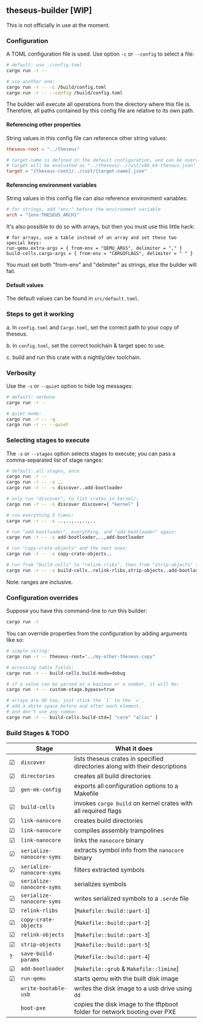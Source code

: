 ## theseus-builder [WIP]

This is not officially in use at the moment.

### Configuration

A TOML configuration file is used. Use option `-c` or `--config` to select a file:

```sh
# default: use ./config.toml
cargo run -r --

# use another one:
cargo run -r -- -c /build/config.toml
cargo run -r -- --config /build/config.toml
```

The builder will execute all operations from the directory where this file is.
Therefore, all paths contained by this config file are relative to its own path.

#### Referencing other properties

String values in this config file can reference other string values:

```toml
theseus-root = "../theseus"

# target-name is defined in the default configuration, and can be overriden
# target will be evaluated as "../theseus/../rust/x86_64-theseus.json"
target = "{theseus-root}/../rust/{target-name}.json"
```

#### Referencing environment variables

String values in this config file can also reference environment variables:

```toml
# for strings, add "env:" before the environment variable
arch = "{env:THESEUS_ARCH}"
```

It's also possible to do so with arrays, but then you must use this little hack:

```
# for arrays, use a table instead of an array and set these two special keys:
run-qemu.extra-args = { from-env = "QEMU_ARGS", delimiter = "," }
build-cells.cargo-args = { from-env = "CARGOFLAGS", delimiter = " " }
```

You must set both "from-env" and "delimiter" as strings, else the builder will fail.

#### Default values

The default values can be found in `src/default.toml`.

### Steps to get it working

a. In `config.toml` and `Cargo.toml`, set the correct path to your copy of theseus.

b. In `config.toml`, set the correct toolchain & target spec to use.

c. build and run this crate with a nightly/dev toolchain.

### Verbosity

Use the `-s` or `--quiet` option to hide log messages:

```sh
# default: verbose
cargo run -r --

# quiet mode:
cargo run -r -- -q
cargo run -r -- --quiet
```

### Selecting stages to execute

The `-s` or `--stages` option selects stages to execute;
you can pass a comma-separated list of stage ranges:

```sh
# default: all stages, once
cargo run -r --
cargo run -r -- -s ..
cargo run -r -- -s discover..add-bootloader

# only run "discover", to list crates in kernel/:
cargo run -r -- -s discover discover=[ "kernel" ]

# run everything 5 times:
cargo run -r -- -s ..,..,..,..,..

# run "add-bootloader", everything, and "add-bootloader" again:
cargo run -r -- -s add-bootloader,..,add-bootloader

# run "copy-crate-objects" and the next ones:
cargo run -r -- -s copy-crate-objects..

# run from "build-cells" to "relink-rlibs", then from "strip-objects" to "add-bootloader":
cargo run -r -- -s build-cells..relink-rlibs,strip-objects..add-bootloader
```

Note: ranges are inclusive.

### Configuration overrides

Suppose you have this command-line to run this builder:
```sh
cargo run -r
```

You can override properties from the configuration by adding arguments like so:
```sh
# simple string:
cargo run -r -- theseus-root="../my-other-theseus-copy"

# accessing table fields:
cargo run -r -- build-cells.build-mode=debug

# if a value can be parsed as a boolean or a number, it will be:
cargo run -r -- custom-stage.bypass=true

# arrays are OK too, just stick the `[` to the `=`,
# add a white space before and after each element,
# and don't use any comma:
cargo run -r -- build-cells.build-std=[ "core" "alloc" ]
```

### Build Stages & TODO

|  | Stage | What it does |
|---|---|---|
| ☑ | `discover` | lists theseus crates in specified directories along with their descriptions |
| ☑ | `directories` | creates all build directories |
| ☑ | `gen-mk-config` | exports all configuration options to a Makefile |
| ☑ | `build-cells` | invokes  `cargo build`  on kernel crates with all required flags |
| ☑ | `link-nanocore` | creates build directories |
| ☑ | `link-nanocore` | compiles assembly trampolines |
| ☑ | `link-nanocore` | links the `nanocore` binary |
| ☑ | `serialize-nanocore-syms` | extracts symbol info from the `nanocore` binary |
| ☑ | `serialize-nanocore-syms` | filters extracted symbols |
| ☑ | `serialize-nanocore-syms` | serializes symbols |
| ☑ | `serialize-nanocore-syms` | writes serialized symbols to a `.serde` file |
| ☑ | `relink-rlibs` | [`Makefile::build::part-1`] |
| ☑ | `copy-crate-objects` | [`Makefile::build::part-2`] |
| ☑ | `relink-objects` | [`Makefile::build::part-3`] |
| ☑ | `strip-objects` | [`Makefile::build::part-5`] |
| ? | `save-build-params` | [`Makefile::build::part-4`] |
| ☑ | `add-bootloader` | [`Makefile::grub` & `Makefile::limine`] |
| ☑ | `run-qemu` | starts qemu with the built disk image |
|  | `write-bootable-usb` | writes the disk image to a usb drive using `dd` |
|  | `boot-pxe` | copies the disk image to the tftpboot folder for network booting over PXE |